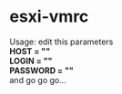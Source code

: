 # esxi-vmrc
Usage:
edit this parameters<br>
<b>HOST = ""<br>
LOGIN = ""<br>
PASSWORD = ""</b><br>
and go go go...

